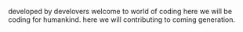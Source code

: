 developed by develovers
welcome to world of coding
here we will be coding for humankind.
here we will contributing to coming generation.
